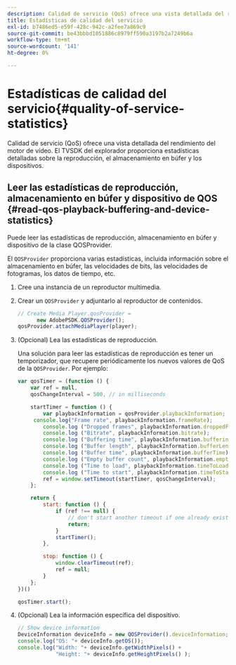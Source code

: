 ```yaml
---
description: Calidad de servicio (QoS) ofrece una vista detallada del rendimiento del motor de vídeo. El TVSDK del explorador proporciona estadísticas detalladas sobre la reproducción, el almacenamiento en búfer y los dispositivos.
title: Estadísticas de calidad del servicio
exl-id: b7486ed5-e59f-428c-942c-a2fee7a869c9
source-git-commit: be43bbbd1051886c8979ff590a3197b2a7249b6a
workflow-type: tm+mt
source-wordcount: '141'
ht-degree: 0%

---
```


# Estadísticas de calidad del servicio{#quality-of-service-statistics}

Calidad de servicio (QoS) ofrece una vista detallada del rendimiento del motor de vídeo. El TVSDK del explorador proporciona estadísticas detalladas sobre la reproducción, el almacenamiento en búfer y los dispositivos.

## Leer las estadísticas de reproducción, almacenamiento en búfer y dispositivo de QOS {#read-qos-playback-buffering-and-device-statistics}

Puede leer las estadísticas de reproducción, almacenamiento en búfer y dispositivo de la clase QOSProvider.

El `QOSProvider` proporciona varias estadísticas, incluida información sobre el almacenamiento en búfer, las velocidades de bits, las velocidades de fotogramas, los datos de tiempo, etc.

1. Cree una instancia de un reproductor multimedia.
1. Crear un `QOSProvider` y adjuntarlo al reproductor de contenidos.

   ```js
   // Create Media Player.qosProvider =  
         new AdobePSDK.QOSProvider(); 
   qosProvider.attachMediaPlayer(player);
   ```

1. (Opcional) Lea las estadísticas de reproducción.

   Una solución para leer las estadísticas de reproducción es tener un temporizador, que recupere periódicamente los nuevos valores de QoS de la `QOSProvider`. Por ejemplo:

   ```js
   var qosTimer = (function () { 
       var ref = null, 
       qosChangeInterval = 500, // in milliseconds 
   
       startTimer = function () { 
           var playbackInformation = qosProvider.playbackInformation; 
        console.log("Frame rate", playbackInformation.frameRate); 
           console.log ("Dropped frames", playbackInformation.droppedFrameCount); 
           console.log ("Bitrate", playbackInformation.bitrate); 
           console.log ("Buffering time", playbackInformation.bufferingTime); 
           console.log ("Buffer length", playbackInformation.bufferLength); 
           console.log ("Buffer time", playbackInformation.bufferTime); 
           console.log ("Empty buffer count", playbackInformation.emptyBufferCount); 
           console.log ("Time to load", playbackInformation.timeToLoad); 
           console.log ("Time to start", playbackInformation.timeToStart); 
           ref = window.setTimeout(startTimer, qosChangeInterval); 
       }; 
   
       return { 
           start: function () { 
               if (ref !== null) { 
                   // don't start another timeout if one already exists. 
                   return; 
               } 
               startTimer(); 
           }, 
   
           stop: function () { 
               window.clearTimeout(ref); 
               ref = null; 
           } 
       };  
   })() 
   
   qosTimer.start(); 
   ```

1. (Opcional) Lea la información específica del dispositivo.

   ```js
   // Show device information 
   DeviceInformation deviceInfo = new QOSProvider().deviceInformation; 
   console.log("OS: "+ deviceInfo.getOS()); 
   console.log("Width: "+ deviceInfo.getWidthPixels() +  
               "Height: "+ deviceInfo.getHeightPixels() );
   ```
